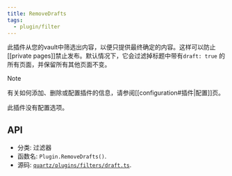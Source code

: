 ```yaml
---
title: RemoveDrafts
tags:
  - plugin/filter
---
```


此插件从您的vault中筛选出内容，以便只提供最终确定的内容。这样可以防止[[private pages]]禁止发布。默认情况下，它会过滤掉标题中带有`draft: true` 的所有页面，并保留所有其他页面不变。

> [!note]
> 有关如何添加、删除或配置插件的信息，请参阅[[configuration#插件|配置]]页。

此插件没有配置选项。

## API

- 分类: 过滤器
- 函数名: `Plugin.RemoveDrafts()`.
- 源码: [`quartz/plugins/filters/draft.ts`](https://github.com/jackyzha0/quartz/blob/v4/quartz/plugins/filters/draft.ts).
